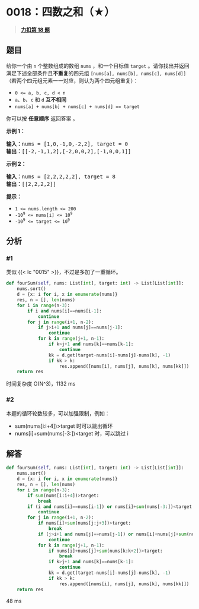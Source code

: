 # 0018：四数之和（★）


> <u>**[力扣第 18 题](https://leetcode.cn/problems/4sum/)**</u>

## 题目

<p>给你一个由 <code>n</code> 个整数组成的数组 <code>nums</code> ，和一个目标值 <code>target</code> 。请你找出并返回满足下述全部条件且<strong>不重复</strong>的四元组 <code>[nums[a], nums[b], nums[c], nums[d]]</code> （若两个四元组元素一一对应，则认为两个四元组重复）：</p>

<ul>
<li><code>0 &lt;= a, b, c, d &lt; n</code></li>
<li><code>a</code>、<code>b</code>、<code>c</code> 和 <code>d</code> <strong>互不相同</strong></li>
<li><code>nums[a] + nums[b] + nums[c] + nums[d] == target</code></li>
</ul>

<p>你可以按 <strong>任意顺序</strong> 返回答案 。</p>



<p><strong>示例 1：</strong></p>

<pre>
<strong>输入：</strong>nums = [1,0,-1,0,-2,2], target = 0
<strong>输出：</strong>[[-2,-1,1,2],[-2,0,0,2],[-1,0,0,1]]
</pre>

<p><strong>示例 2：</strong></p>

<pre>
<strong>输入：</strong>nums = [2,2,2,2,2], target = 8
<strong>输出：</strong>[[2,2,2,2]]
</pre>



<p><strong>提示：</strong></p>

<ul>
<li><code>1 &lt;= nums.length &lt;= 200</code></li>
<li><code>-10<sup>9</sup> &lt;= nums[i] &lt;= 10<sup>9</sup></code></li>
<li><code>-10<sup>9</sup> &lt;= target &lt;= 10<sup>9</sup></code></li>
</ul>


## 分析

### #1

类似 {{< lc "0015" >}}，不过是多加了一重循环。

```python
def fourSum(self, nums: List[int], target: int) -> List[List[int]]:
    nums.sort()
    d = {x: i for i, x in enumerate(nums)}
    res, n = [], len(nums)
    for i in range(n-3):
        if i and nums[i]==nums[i-1]:
            continue
        for j in range(i+1, n-2):
            if j>i+1 and nums[j]==nums[j-1]:
                continue
            for k in range(j+1, n-1):
                if k>j+1 and nums[k]==nums[k-1]:
                    continue
                kk = d.get(target-nums[i]-nums[j]-nums[k], -1)
                if kk > k:
                    res.append([nums[i], nums[j], nums[k], nums[kk]])
    return res
```
时间复杂度 O(N^3)，1132 ms

### #2

本题的循环轮数较多，可以加强限制，例如：
- sum(nums[i:i+4])>target 时可以跳出循环
- nums[i]+sum(nums[-3:])<target 时，可以跳过 i

## 解答

```python
def fourSum(self, nums: List[int], target: int) -> List[List[int]]:
    nums.sort()
    d = {x: i for i, x in enumerate(nums)}
    res, n = [], len(nums)
    for i in range(n-3):
        if sum(nums[i:i+4])>target:
            break
        if (i and nums[i]==nums[i-1]) or nums[i]+sum(nums[-3:])<target:
            continue
        for j in range(i+1, n-2):
            if nums[i]+sum(nums[j:j+3])>target:
                break
            if (j>i+1 and nums[j]==nums[j-1]) or nums[i]+nums[j]+sum(nums[-2:])<target:
                continue
            for k in range(j+1, n-1):
                if nums[i]+nums[j]+sum(nums[k:k+2])>target:
                    break
                if k>j+1 and nums[k]==nums[k-1]:
                    continue
                kk = d.get(target-nums[i]-nums[j]-nums[k], -1)
                if kk > k:
                    res.append([nums[i], nums[j], nums[k], nums[kk]])
    return res
```
48 ms
